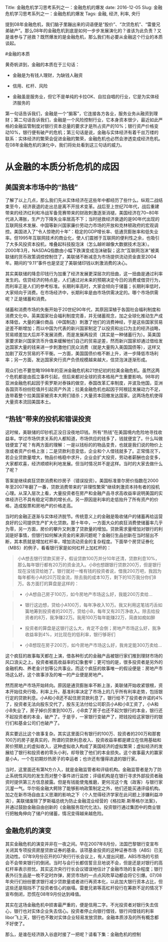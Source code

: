 Title: 金融危机学习思考系列之一：金融危机的爆发
date: 2016-12-05
Slug: 金融危机学习思考系列之一：金融危机的爆发
Tags: 金融, 经济, 利率, 央行



提到08年金融危机，我们脑子里蹦出来的词语便是“股价”、“次贷危机”、“雷曼兄弟破产”。那么08年的金融危机到底是如何一步步发展演化的？谁该为此负责？又是谁参与了拯救？既然爆发的是金融危机，那么我们有必要从金融这个行业的本质谈起。

#金融的本质

黄奇帆讲到，金融的本质在于三句话：

* 金融是为有钱人理财，为缺钱人融资

* 信用、杠杆、风险

* 金融虽是服务业，但它不是单纯的卡拉OK、自拉自唱的行业，它是为实体经济服务的



第一句话告诉我们，金融是一个“掮客”，它连接各方各业，服务业务从融资到理财；第二句话告诉我们，金融是一个风险控制行业，它本身资本很少，最近如此严格的金融监管制度对银行资本总量的要求才是所占资产的10%；银行资产价格变动10%，银行便有破产的危机；第三句话是说，金融与实体经济有着千丝万缕的联系：实体经济的繁荣会促进金融的繁荣，金融危机也必然会渗透变成经济危机。在08年金融危机的演化中，我们将处处看到这三句话的威力。

# 从金融的本质分析危机的成因

## 美国资本市场中的“热钱”

了解了以上几点，那么我们先从实体经济在这些年中都经历了些什么。纵观二战结束至今，经济衰退的走出总是离不开技术变革。战后至上世纪70年代，战后重建带来的经济红利和冷战军备竞赛带来的财政刺激逐渐消褪，美国经济在70~80年代进入滞胀，生产力下降失业率居高不下；当时拯救经济衰退的是90年代出现的互联网技术发展、中国等新兴国家廉价劳动力市场的开放和克林顿政府的宏观调控。美国进入了“令人惊艳的十年”：稳定的GDP增长率、低通货膨胀率和低失业率。但1995年互联网技术的商业化，使人们震撼于互联网的便利性之余，也吸引了大多风投资本投机，堆叠起科技股泡沫（怎么越听越像大数据技术泡沫）。2000年3月，NASDAQ指数由小幅下跌演变成泡沫破裂；这次“互联网泡沫”被美联储的货币政策调控控制住了，美联储不断减息为市场提供流动资金直至2004年。期间的“9.11”事件也是坚定了美联储印钱以刺激消费的决心。



其实美联储的降息印钱行为加重了经济发展更深层次的扭曲，这一扭曲是通过利率发生的。信贷经济的特点是，人们通过对未来的预期决定今日的消费或借贷行为，而利率正是人们的参考标准。长期利率高时，大家会倾向于储蓄；长期利率低时，大家倾向于消费。在市场经济中，长期利率是由市场供需决定的。哪个市场供需呢？正是储蓄和消费。



储蓄和消费市场的失衡开始于20世纪90年代，其原因深植于各国社会福利制度和消费文化中。英美国家社会福利制度完善，并无储蓄观念，加之全球化推动生产成本降低，大量的廉价商品（中国制造）刺激了他们的消费神经，于是这些国家贸易逆差不断增加；而以中国为代表的新兴国家制定了以投资和出口为主的经济战略，贸易顺差加大后并不发展消费，而是发展再投资（其实是一种储蓄行为）。英美国家要求新兴国家货币升值来缓解他们自己的贸易逆差，然而新兴国家却通过借给发达国家大量的钱来进一步刺激他们民众消费（就是大量购入美国国债等），这样又加剧了双方贸易的不平衡。一方面，美国国债价格不断上升，进一步降低市场利率；另一方面，发达国家央行资产负债规模越来越大，信贷泡沫逐渐形成。



观众们也不要忽略1998年的亚洲金融危机和21世纪初的拉美金融危机。虽然这两个危机都是由孤立事件引起，但后来都对全球的资本格局产生重要影响。98年的亚洲金融危机起因于索罗斯对泰铢的做空，泰国改革汇率制度，并波及他国，亚洲各国货币纷纷贬值并引起资产外流；拉美金融危机也起因于阿根廷发展动力不足，连带着整个拉美国家被资本大鳄们错杀；大量资本回撤发达国家。这两场危机使得大量资本流回美国本土。



## “热钱”带来的投机和错误投资

这时候，美联储的印钞机正没日没夜地印钱。所有“热钱”在美国境内危险地寻找收益率。学过市场供求关系的人都知道，市场供应的钱多了，钱就便宜了。什么叫做钱便宜了呢？有两方面的理解：一是以钱标的的物品变贵，也就是我们说的物价上涨或者资产价格上涨；二是贷款利息变低，企业和个人借钱就多了。正常情况下，若企业贷款量增大，物品价格稳中求升，企业会扩大投资，劳动者薪酬也会变多，大家都欢喜，经济顺顺利利地发展。但当时情况并不是这样。当时的大家去做什么了呢？



答案是继续疯狂贷款消费和炒房子（错误投资）。美国标准普尔房价指数在2000年至2007年翻了一番，贷款消费带来的“非理性繁荣”继续刺激资本持有者的投机心理。从深入层次上看，大量投资者在房产和金融产品寻求高收益率说明美国的实体经济已不具有稳定可靠的增长点。另一原因是利率的走低抬升了所有资产的价格，造成股票和房地产的价格走高。



当时的金融正逐渐与实体经济脱节。传统意义上的金融是吸收储户的储蓄再给运营良好的公司提供生产扩大化贷款。那十年中，一方面大众的疯狂消费使储蓄率几乎为零，另一方面，房价的攀升又刺激了贷款量的增加。贷款需求量增加对银行的利润是好事情，但银行如何解决资金的来源问题呢？金融衍生品创新在当时层出不断，其本质就是增加杠杆率，增加流动资金的复杂程度。下面举个房贷证券化（MBS）的例子，看看银行家是如何杠杆上加杠杆的：



>小A想去银行贷款买房子，假设贷款100万并分10年还清，贷款利息10%，那么每年银行都有20万的资金流入。小B也想跟银行贷款200万，但是银行现在没钱贷给她了。银行就对一堆有钱的投资者说，借我200万吧，我因为每年都有小A的20万现金流，除去我的成本10万，剩下的10万我分你们8万。各方面打的算盘是这样的：

>* 小A想自己房子100万，如今房地产市场这么好，我能200万卖给...

>* 银行这边想，贷给小A100万，每年净收入10万。我又利用这笔钱巧舌如簧地筹到投资者的200万，贷给小B，每年又有20万净收入。除去给投资者的8万，我净赚22万。我用100万每年能赚22万，简直如痴如醉

>* 投资者的算盘是这银行这么大，肯定不会倒；房地产市场这么好，我净收益率到4%，对比现在的低利率，银行够哥们

>* 小B想现在房子200万，如今房地产市场这么好，我肯定能300万卖给...



这个疯狂的故事每天都在上演，借各种形式的金融产品被银行家们推到理财市场的风口浪尖之上。投资者被高收益率的幻象套牢；更可怕的是，很多投资者是另外的金融机构、养老金计划等公共事业。而这个疯狂的故事唯一的假设便是：房地产市场这么好。这个故事涉及的唯一的产业便是房地产。



然而房地产市场开始转向。原因是通货膨胀率不断上涨，美联储开始收紧银根，资本开始往央行吸，利率上升。基准利率决定了市场上的几乎所有利率走势，包括银行定的贷款利息。小A和小B还不起住房贷款利息了，银行给不了投资者许诺的4%了，投资者无法向股东交代了，股东无法付给公司职员小A和小B工资了，小A和小B失业了，房子掉价厉害到100万，小B卖了房子也还不起欠银行的本金，银行还不起投资者的本金，破产了。于是乎，一家银行变破产了，把钱投给这家银行的银行们和基金公司们也破产了。



真实要远比这个故事复杂。其实这里面只有银行的100万、投资者的200万和那套100万的房子是真实的，所谓的贷款利息收入、投资收益率都是建立在信用基础和房价预期上的虚拟收入，这种虚拟收入构成了美国经济的虚拟繁荣；虚拟经济的发展给了银行和投资者的零头小利，却导致了他们的本金损失。这个故事最大的赢家是小A，一个在初期炒热房子的幸运者；也许还有懂得进退的银行家。



当时，这里面还有第N方介入，就是金融监管者和评级机构。金融监管者是为了防止系统性风险的发生而对整个事件进行监控；评级机构是在银行寻求外部投资者融资时提供第三方信息披露。但是有钱能使鬼推磨，更何况这个鬼（政客）与银行家沆瀣一气。华尔街金融大鳄除了能够影响政策制定之外，他们还能买通评级机构。加之在新市场自由主义思潮的影响之下（个人觉得经济学家在此问题上涉嫌利益冲突），美联储废除了罗斯福总统为防止金融混业经营的《格拉斯.斯蒂格尔法案》，并通过鼓励金融自由创新的《金融服务现代化法》。投资银行通过集团中的商业银行把触角伸向了储户的储蓄，情况变得越来越危险。



## 金融危机的演变



其实金融危机的演变并非在一夜之间。早在2007年8月份，法国巴黎银行变宣布关闭其专项投资房屋贷款证券的基金。该项基金投资的这种证券市场（ABS）已无流动性。07年9月份召开的G7央行行长会议上，有人提出问题，ABS市场的亏损会不会带来银行的倒闭。当时与会行长都信誓旦旦地说不会，但是还是对银行的高杠杆率表示担忧。其实这次央行行长会议错误地估计了金融市场的复杂程度；银行表外衍生品是一枚不定时炸弹，房贷市场的一点点风吹草动都会将它引爆。07/08年央行们纷纷要求银行减少贷款量或者进行再资本化，以此加大银行资本占比，但这些还是阻挡不了投资者信心的崩塌。雷曼兄弟等高杠杆投行在筹款不足的情况下宣布倒闭，恐慌在08年9月份达到峰值。



其实在这场金融危机中损害最严重的，便是信用二字。不光投资者对银行失去信心，银行也对实体企业失去信心。投资者停止向银行借钱，银行间借钱的利率libor飞上天，银行也不敢对实体企业轻易发放贷款。金融本质涉及的所有概念都不好使了。



那么，是谁在经济跌入谷底时接了一把呢？请看下集：金融危机的控制


















